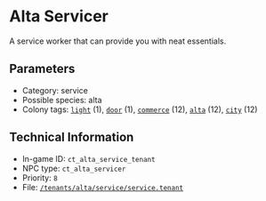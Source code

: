 # Alta Servicer

A service worker that can provide you with neat essentials.

## Parameters

- Category: service
- Possible species: alta
- Colony tags: [`light`](https://ceterai.github.io/MyEnternia/Wiki/Tags/Light) (1), [`door`](https://ceterai.github.io/MyEnternia/Wiki/Tags/Door) (1), [`commerce`](https://ceterai.github.io/MyEnternia/Wiki/Tags/Commerce) (12), [`alta`](https://ceterai.github.io/MyEnternia/Wiki/Tags/Alta) (12), [`city`](https://ceterai.github.io/MyEnternia/Wiki/Tags/City) (12)

## Technical Information

- In-game ID: `ct_alta_service_tenant`
- NPC type: `ct_alta_servicer`
- Priority: `8`
- File: [`/tenants/alta/service/service.tenant`](https://github.com/Ceterai/Enternia/blob/main/tenants/alta/service/service.tenant)

